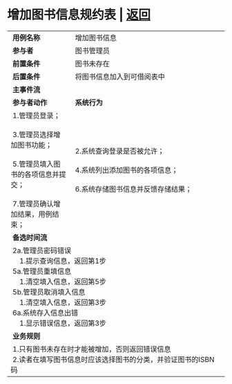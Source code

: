 # 增加图书信息规约表 | [返回](../README.md)
<table>
    <tr>
        <td width="150"> <b>&nbsp;用例名称</b></td>
        <td colspan="2" width="600">&nbsp;增加图书信息</td>
    </tr>
    <tr>
        <td width="150"> <b>&nbsp;参与者</b></td>
        <td colspan="2" width="600">&nbsp;图书管理员</td>
    </tr>
    <tr>
        <td width="150"> <b>&nbsp;前置条件</b></td>
        <td colspan="2" width="600">&nbsp;图书未存在</td>
    </tr>
    <tr>
        <td width="150"> <b>&nbsp;后置条件</b></td>
        <td colspan="2" width="600">&nbsp;将图书信息加入到可借阅表中</td>
    </tr>
    <tr>
        <td colspan="3" width="200"> <b>&nbsp;主事件流</b></td>
    </tr>
    <tr>
        <td colspan="2" width="180"> <b>&nbsp;参与者动作</b></td>
        <td width="410"> <b>&nbsp;系统行为</b></td>
    </tr>
    <tr>
        <td colspan="2" width="180">
            <span>&nbsp;1.管理员登录；</span>
            <br>
            <span>&nbsp;</span>
            <br>
            <span>&nbsp;3.管理员选择增加图书功能；</span>
            <br>
            <span>&nbsp;</span>
            <br>
            <span>&nbsp;5.管理员填入图书的各项信息并提交；</span>
            <br>
            <span>&nbsp;</span>
            <br>
            <span>&nbsp;7.管理员确认增加结果，用例结束；</span>
        </td>
        <td width="410">
            <span>&nbsp;</span>
            <br>
            <span>&nbsp;2.系统查询登录是否被允许；</span>
            <br>
            <span>&nbsp;</span>
            <br>
            <span>&nbsp;4.系统列出添加图书的各项信息；</span>
            <br>
            <span>&nbsp;</span>
            <br>
            <span>&nbsp;6.系统存储图书信息并反馈存储结果；</span>
            <br>
            <span>&nbsp;</span>
        </td>
    </tr>
    <tr>
        <td colspan="3" width="200"> <b>&nbsp;备选时间流</b></td>
    </tr>
    <tr>
        <td colspan="3" width="200">
            <span>&nbsp;2a.管理员密码错误</span>
            <br>
            <span>&nbsp;&emsp;1.提示查询信息，返回第1步</span>
            <br>
            <span>&nbsp;5a.管理员重填信息</span>
            <br>
            <span>&nbsp;&emsp;1.清空填入信息，返回第5步</span>
            <br>
            <span>&nbsp;5b.管理员取消填入信息</span>
            <br>
            <span>&nbsp;&emsp;1.清空填入信息，返回第3步</span>
            <br>
            <span>&nbsp;6a.系统存入信息出错</span>
            <br>
            <span>&nbsp;&emsp;1.显示错误信息，返回第3步</span>
        </td>
    </tr>
    <tr>
        <td colspan="3" width="200"> <b>&nbsp;业务规则</b></td>
    </tr>
    <tr>
        <td colspan="3" width="200">
            <span>&nbsp;1.只有图书未存在时才能被增加，否则返回错误信息</span>
            <br>
            <span>&nbsp;2.读者在填写图书信息时应该选择图书的分类，并验证图书的ISBN码</span>
        </td>
    </tr>
</table>